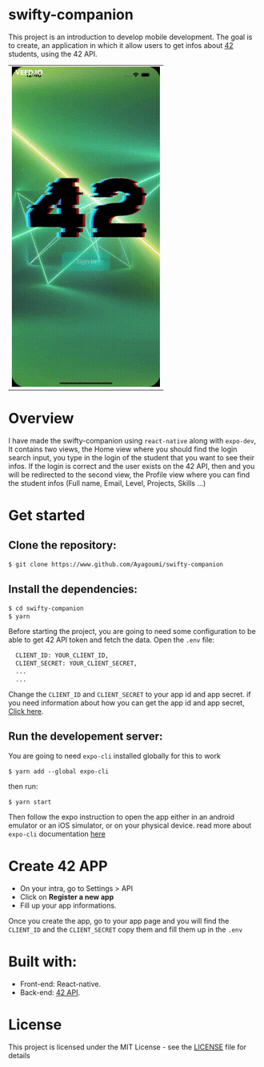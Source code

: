 # swifty-companion

This project is an introduction to develop mobile development. The goal is to create, an application in which it allow users to get infos about [42](https://www.42.fr/) students, using the 42 API.

<table>
  <tr>
    <td valign="top"><img src="/assets/screenshots/app.gif"/></td>
  </tr>
</table>

# Overview
I have made the swifty-companion using `react-native` along with `expo-dev`, It contains two views, the Home view where you should find the login search input, you type in the login of the student that you want to see their infos. If the login is correct and the user exists on the 42 API, then and you will be redirected to the second view, the Profile view where you can find the student infos (Full name, Email, Level, Projects, Skills ...)

# Get started
## Clone the repository:
```
$ git clone https://www.github.com/Ayagoumi/swifty-companion
```
## Install the dependencies:
```
$ cd swifty-companion
$ yarn
```
Before starting the project, you are going to need some configuration to be able to get 42 API token and fetch the data.
Open the `.env` file:
```
  CLIENT_ID: YOUR_CLIENT_ID,
  CLIENT_SECRET: YOUR_CLIENT_SECRET,
  ...
  ...

```
Change the `CLIENT_ID` and `CLIENT_SECRET` to your app id and app secret. if you need information about how you can get the app id and app secret, [Click here](#create-42-app).

## Run the developement server:
You are going to need `expo-cli` installed globally for this to work
```
$ yarn add --global expo-cli
```
then run:
```
$ yarn start
```
Then follow the expo instruction to open the app either in an android emulator or an iOS simulator, or on your physical device.
read more about `expo-cli` documentation [here](https://docs.expo.dev/workflow/expo-cli/)

# Create 42 APP
 - On your intra, go to Settings > API
 - Click on **Register a new app**
 - Fill up your app informations.

Once you create the app, go to your app page and you will find the `CLIENT_ID` and the `CLIENT_SECRET` copy them
and fill them up in the `.env`

# Built with:

* Front-end: React-native.
* Back-end: [42 API](https://api.intra.42.fr/apidoc).

# License

This project is licensed under the MIT License - see the [LICENSE](LICENSE) file for details
